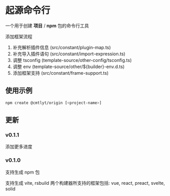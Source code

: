 # 起源命令行

一个用于创建 **项目** / **npm** 包的命令行工具

添加框架流程

1. 补充解析插件信息 (src/constant/plugin-map.ts)
2. 补充导入插件语句 (src/constant/import-expression.ts)
3. 调整 tsconfig (template-source/other-config/tsconfig.ts)
4. 调整 env (template-source/other/${builder}-env.d.ts)
5. 添加框架支持 (src/constant/frame-support.ts)

## 使用示例

```bash
npm create @cmtlyt/origin [<project-name>]
```

## 更新

### v0.1.1

添加更多进度

### v0.1.0

支持生成 npm 包

支持生成 vite, rsbuild 两个构建器所支持的框架包括: vue, react, preact, svelte, solid
